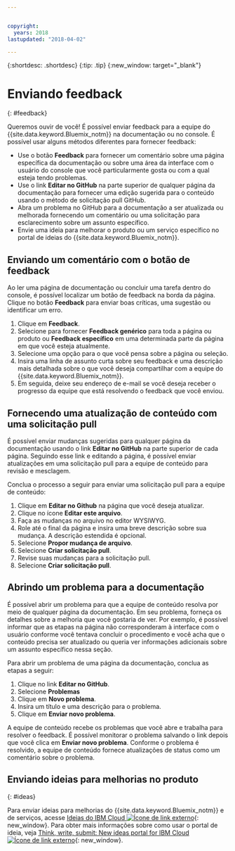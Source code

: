 ```yaml
---


copyright:
  years: 2018
lastupdated: "2018-04-02"

---
```


{:shortdesc: .shortdesc}
{:tip: .tip}
{:new_window: target="_blank"}

# Enviando feedback
{: #feedback}

Queremos ouvir de você! É possível enviar feedback para a equipe
do {{site.data.keyword.Bluemix_notm}} na documentação ou no console. É possível usar alguns métodos
diferentes para fornecer feedback:

* Use o botão **Feedback** para fornecer um comentário sobre uma página
específica da documentação ou sobre uma área da interface com o usuário do console que você particularmente
gosta ou com a qual esteja tendo problemas.
* Use o link **Editar no GitHub** na parte superior de qualquer página
da documentação para fornecer uma edição sugerida para o conteúdo usando o método de solicitação pull GitHub.
* Abra um problema no GitHub para a documentação a ser atualizada ou melhorada fornecendo um comentário
ou uma solicitação para esclarecimento sobre um assunto específico. 
* Envie uma ideia para melhorar o produto ou um serviço específico no portal de ideias do
{{site.data.keyword.Bluemix_notm}}.

## Enviando um comentário com o botão de feedback

Ao ler uma página de documentação ou concluir uma tarefa dentro do console, é possível
localizar um botão de feedback na borda da página. Clique no botão **Feedback** para
enviar boas críticas, uma sugestão ou identificar um erro.

1. Clique em **Feedback**.
2. Selecione para fornecer **Feedback genérico** para toda a página ou produto ou
**Feedback específico** em uma determinada parte da página em que você esteja atualmente.
3. Selecione uma opção para o que você pensa sobre a página ou seleção.
4. Insira uma linha de assunto curta sobre seu feedback e uma descrição mais detalhada sobre o que você
deseja compartilhar com a equipe do {{site.data.keyword.Bluemix_notm}}.
5. Em seguida, deixe seu endereço de e-mail se você deseja receber o progresso da equipe que está
resolvendo o feedback que você enviou.


## Fornecendo uma atualização de conteúdo com uma solicitação pull

É possível enviar mudanças sugeridas para qualquer página da documentação usando o link **Editar
no GitHub** na parte superior de cada página. Seguindo esse link e editando a página, é possível
enviar atualizações em uma solicitação pull para a equipe de conteúdo para revisão e mesclagem. 

Conclua o processo a seguir para enviar uma solicitação pull para a equipe de conteúdo:

1. Clique em **Editar no Github** na página que você deseja atualizar.
2. Clique no ícone **Editar este arquivo**.
3. Faça as mudanças no arquivo no editor WYSIWYG.
4. Role até o final da página e insira uma breve descrição sobre sua mudança. A descrição estendida é
opcional.
5. Selecione **Propor mudança de arquivo**.
6. Selecione **Criar solicitação pull**.
7. Revise suas mudanças para a solicitação pull.
8. Selecione **Criar solicitação pull**. 

## Abrindo um problema para a documentação

É possível abrir um problema para que a equipe de conteúdo resolva por meio de qualquer página
da documentação. Em seu problema, forneça os detalhes sobre a melhoria que você gostaria de ver. Por exemplo,
é possível informar que as etapas na página não corresponderam à interface com o usuário conforme você tentava
concluir o procedimento e você acha que o conteúdo precisa ser atualizado ou queria ver informações adicionais
sobre um assunto específico nessa seção.

Para abrir um problema de uma página da documentação, conclua as etapas a seguir:

1. Clique no link **Editar no GitHub**.
2. Selecione **Problemas**
3. Clique em **Novo problema**.
4. Insira um título e uma descrição para o problema.
5. Clique em **Enviar novo problema**. 

A equipe de conteúdo recebe os problemas que você abre e trabalha para resolver o feedback. É possível
monitorar o problema salvando o link depois que você clica em **Enviar novo problema**. 
Conforme o problema é resolvido, a equipe de conteúdo fornece atualizações de status como um comentário sobre
o problema.

## Enviando ideias para melhorias no produto
{: #ideas}

Para enviar ideias para melhorias do {{site.data.keyword.Bluemix_notm}} e de serviços, acesse [Ideias do IBM Cloud ![Ícone de link externo](../icons/launch-glyph.svg)](https://ibmcloud.ideas.aha.io){: new_window}. Para obter mais informações sobre como usar o portal de ideia, veja [Think, write, submit: New ideas portal for IBM Cloud ![Ícone de link externo](../icons/launch-glyph.svg)](https://developer.ibm.com/bluemix/2016/10/05/think-write-submit/){: new_window}.

